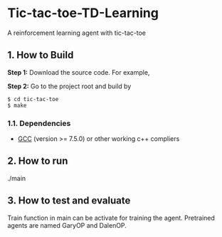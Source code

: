 # Tic-tac-toe-TD-Learning
A reinforcement learning agent with tic-tac-toe

## 1. How to Build
**Step 1:** Download the source code. For example,

**Step 2:** Go to the project root and build by
~~~
$ cd tic-tac-toe
$ make
~~~
### 1.1. Dependencies
* [GCC](https://gcc.gnu.org/) (version >= 7.5.0) or other working c++ compliers

## 2. How to run
./main

## 3. How to test and evaluate
Train function in main can be activate for training the agent.
Pretrained agents are named GaryOP and DalenOP.
